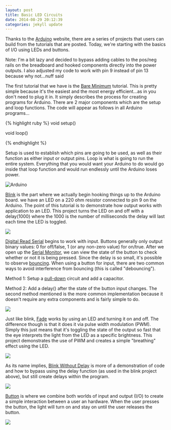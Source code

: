 ```yaml
---
layout: post
title: Basic LED Circuits
date: 2014-08-29 20:12:39
categories: jekyll update
---
```

Thanks to the <a href="http://arduino.cc/en">Arduino</a> website, there are a series of projects that users can build from the tutorials that are posted. Today, we're starting with the basics of I/O using LEDs and buttons. 

Note: I'm a bit lazy and decided to bypass adding cables to the pos/neg rails on the breadboard and hooked components directly into the power outputs. I also adjusted my code to work with pin 9 instead of pin 13 because why not...nuff said

The first tutorial that we have is the <a href="http://arduino.cc/en/Tutorial/BareMinimum">Bare Minimum</a> tutorial. This is pretty simple because it's the easiest and the most energy efficient...as in you don't need to plug it in. It simply describes the process for creating programs for Arduino. There are 2 major components which are the setup and loop functions. The code will appear as follows in all Arduino programs...

{% highlight ruby %}
void setup()

void loop()

{% endhighlight %}

Setup is used to establish which pins are going to be used, as well as their function as either input or output pins. Loop is what is going to run the entire system. Everything that you would want your Arduino to do would go inside that loop function and would run endlessly until the Arduino loses power.

![Arduino](/assets/BareMinimum.jpg)

<a href="http://arduino.cc/en/Tutorial/Blink">Blink</a> is the part where we actually begin hooking things up to the Arduino board. we have an LED on a 220 ohm resistor connected to pin 9 on the Arduino. The point of this tutorial is to demonstrate how output works with application to an LED. This project turns the LED on and off with a delay(1000) where the 1000 is the number of milliseconds the delay will last each time the LED is toggled.

![](/assets/Blink.jpg)

<a href="http://arduino.cc/en/Tutorial/DigitalReadSerial">Digital Read Serial</a> begins to work with input. Buttons generally only output binary values: 0 for off/false, 1 (or any non-zero value) for on/true. After we open up the <a href="http://arduino.cc/en/guide/Environment">Serial Monitor</a>, we can view the state of the button to check whether or not it is being pressed. Since the delay is so small, it's possible to observe <a href="http://en.wikipedia.org/wiki/Switch#Contact_bounce">bouncing</a>. When using a button for input, there are two common ways to avoid interference from bouncing (this is called "debouncing").

Method 1: Setup a <a href="http://en.wikipedia.org/wiki/Pull-up_resistor">pull-down</a> circuit and add a capacitor.

Method 2: Add a delay() after the state of the button input changes.
The second method mentioned is the more common implementation because it doesn't require any extra components and is fairly simple to do.

![](/assets/DigitalReadSerial.jpg)

Just like blink, <a href="http://arduino.cc/en/Tutorial/Fade">Fade</a> works by using an LED and turning it on and off. The difference though is that it does it via pulse width modulation (PWM). Simply this just means that it's toggling the state of the output so fast that the eye interprets the light from the LED as a specific brightness. This project demonstrates the use of PWM and creates a simple "breathing" effect using the LED.

![](/assets/fade.gif)

As its name implies, <a href="http://arduino.cc/en/Tutorial/BlinkWithoutDelay">Blink Without Delay</a> is more of a demonstration of code and how to bypass using the delay function (as used in the blink project above), but still create delays within the program.

![](/assets/blink.gif)

<a href="http://arduino.cc/en/Tutorial/Button">Button</a> is where we combine both worlds of input and output (I/O) to create a simple interaction between a user an hardware. When the user presses the button, the light will turn on and stay on until the user releases the button. 

![](/assets/button.gif)
